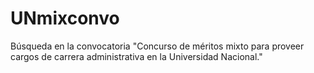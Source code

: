 # UNmixconvo
Búsqueda en la convocatoria "Concurso de méritos mixto para proveer cargos de carrera administrativa en la Universidad Nacional."
